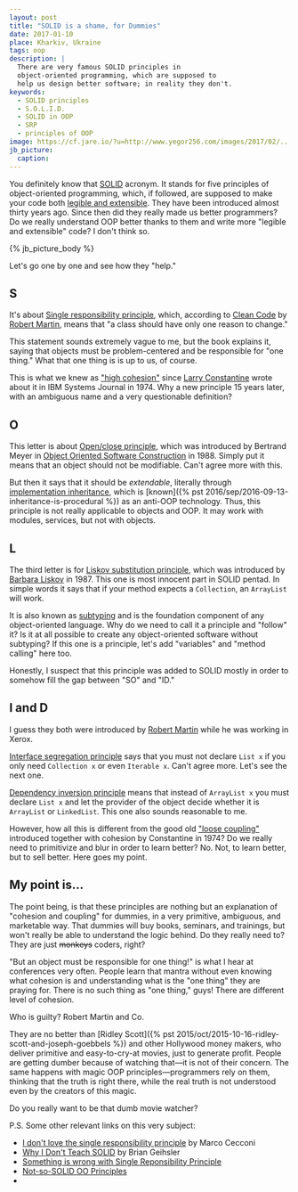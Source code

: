```yaml
---
layout: post
title: "SOLID is a shame, for Dummies"
date: 2017-01-10
place: Kharkiv, Ukraine
tags: oop
description: |
  There are very famous SOLID principles in
  object-oriented programming, which are supposed to
  help us design better software; in reality they don't.
keywords:
  - SOLID principles
  - S.O.L.I.D.
  - SOLID in OOP
  - SRP
  - principles of OOP
image: https://cf.jare.io/?u=http://www.yegor256.com/images/2017/02/...
jb_picture:
  caption:
---
```


You definitely know that [SOLID](https://en.wikipedia.org/wiki/SOLID_%28object-oriented_design%29)
acronym. It stands for five principles
of object-oriented programming, which, if followed, are supposed to
make your code both [legible and extensible](https://en.wikipedia.org/wiki/SOLID_%28object-oriented_design%29).
They have been introduced almost thirty years ago. Since then
did they really made us better programmers?
Do we really understand OOP better thanks to them and write more
"legible and extensible" code? I don't think so.

<!--more-->

{% jb_picture_body %}

Let's go one by one and see how they "help."

## S

It's about [Single responsibility principle](https://en.wikipedia.org/wiki/Single_responsibility_principle),
which, according to [Clean Code](http://amzn.to/2m7LmaA) by
[Robert Martin](https://en.wikipedia.org/wiki/Robert_Cecil_Martin), means that
"a class should have only one reason to change."

This statement sounds extremely vague to me, but the book explains it, saying that
objects must be problem-centered and be responsible for "one thing."
What that one thing is is up to us, of course.

This is what we knew as
["high cohesion"](https://en.wikipedia.org/wiki/Cohesion_%28computer_science%29)
since [Larry Constantine](https://en.wikipedia.org/wiki/Larry_Constantine)
wrote about it in IBM Systems Journal in 1974.
Why a new principle 15 years later, with an ambiguous name and
a very questionable definition?

## O

This letter is about [Open/close principle](https://en.wikipedia.org/wiki/Open/closed_principle),
which was introduced by Bertrand Meyer in
[Object Oriented Software Construction](http://amzn.to/2lNxy44) in 1988.
Simply put it means that an object should not be modifiable. Can't agree more
with this.

But then it says that it should be _extendable_, literally through
[implementation inheritance](https://en.wikipedia.org/wiki/Inheritance_%28object-oriented_programming%29), which is
[known]({% pst 2016/sep/2016-09-13-inheritance-is-procedural %}) as an anti-OOP technology.
Thus, this principle is not really applicable to objects and OOP.
It may work with modules, services, but not with objects.

## L

The third letter is for [Liskov substitution principle](https://en.wikipedia.org/wiki/Liskov_substitution_principle),
which was introduced by
[Barbara Liskov](https://en.wikipedia.org/wiki/Barbara_Liskov) in 1987.
This one is most innocent part in SOLID pentad. In simple words it says
that if your method expects a `Collection`, an `ArrayList` will work.

It is also known as [subtyping](https://en.wikipedia.org/wiki/Subtyping) and is
the foundation component of any object-oriented language. Why do we need to
call it a principle and "follow" it? Is it at all possible to create any
object-oriented software without subtyping? If this one is a principle, let's
add "variables" and "method calling" here too.

Honestly, I suspect that this principle was added to SOLID mostly in order
to somehow fill the gap between "SO" and "ID."

## I and D

I guess they both were introduced by
[Robert Martin](https://en.wikipedia.org/wiki/Robert_Cecil_Martin) while
he was working in Xerox.

[Interface segregation principle](https://en.wikipedia.org/wiki/Interface_segregation_principle)
says that you must not declare `List x` if you only need `Collection x`
or even `Iterable x`. Can't agree more. Let's see the next one.

[Dependency inversion principle](https://en.wikipedia.org/wiki/Dependency_inversion_principle)
means that instead of `ArrayList x` you must
declare `List x` and let the provider of the object decide whether
it is `ArrayList` or `LinkedList`. This one also sounds reasonable to me.

However, how all this is different from the good old
["loose coupling"](https://en.wikipedia.org/wiki/Coupling_%28computer_programming%29)
introduced together with cohesion by Constantine in 1974?
Do we really need to primitivize and blur in order to learn better?
No. Not, to learn better, but to sell better. Here goes my point.

## My point is...

The point being, is that these principles are nothing but an explanation of
"cohesion and coupling" for dummies, in a very primitive, ambiguous,
and marketable way. That dummies will buy books, seminars, and trainings,
but won't really be able to understand the logic behind. Do they really
need to? They are just <del>monkeys</del> coders, right?

"But an object must be responsible for one thing!" is what I hear at
conferences very often. People learn that mantra without even knowing
what cohesion is and understanding what is the "one thing" they are
praying for. There is no such thing as "one thing," guys! There are different
level of cohesion.

Who is guilty? Robert Martin and Co.

They are no better than
[Ridley Scott]({% pst 2015/oct/2015-10-16-ridley-scott-and-joseph-goebbels %})
and other Hollywood money makers, who
deliver primitive and easy-to-cry-at movies, just to generate profit. People
are getting dumber because of watching that&mdash;it is not of their concern.
The same happens with magic OOP principles&mdash;programmers rely on
them, thinking that the truth is right there, while the real truth
is not understood even by the creators of this magic.

Do you really want to be that dumb movie watcher?

P.S. Some other relevant links on this very subject:

  * [I don't love the single responsibility principle](http://sklivvz.com/posts/i-dont-love-the-single-responsibility-principle) by Marco Cecconi
  * [Why I Don't Teach SOLID](http://qualityisspeed.blogspot.nl/2014/08/why-i-dont-teach-solid.html) by Brian Geihsler
  * [Something is wrong with Single Reponsibility Principle](http://gusiev.com/2016/01/single-responsibility-principle-srp-criticism/)
  * [Not-so-SOLID OO Principles](https://www.tonymarston.net/php-mysql/not-so-solid-oo-principles.html)
  *
